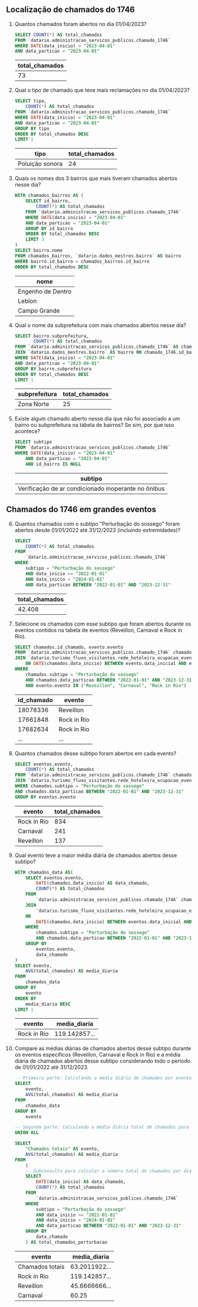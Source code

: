 ## Localização de chamados do 1746

1. Quantos chamados foram abertos no dia 01/04/2023?
    ```sql
    SELECT COUNT(*) AS total_chamados
    FROM `datario.administracao_servicos_publicos.chamado_1746`
    WHERE DATE(data_inicio) = "2023-04-01"
    AND data_particao = "2023-04-01"
    ```
    | total_chamados |
    | -------------- |
    | 73            |
2. Qual o tipo de chamado que teve mais reclamações no dia 01/04/2023?
    ```sql
    SELECT tipo,
        COUNT(*) AS total_chamados
    FROM `datario.administracao_servicos_publicos.chamado_1746`
    WHERE DATE(data_inicio) = "2023-04-01"
    AND data_particao = "2023-04-01"
    GROUP BY tipo
    ORDER BY total_chamados DESC
    LIMIT 1
    ```
    | tipo | total_chamados |
    | ---- | -------------- |
    | Poluição sonora | 24 |
3. Quais os nomes dos 3 bairros que mais tiveram chamados abertos nesse dia?
    ```sql
    WITH chamados_bairros AS (
        SELECT id_bairro,
            COUNT(*) AS total_chamados
        FROM `datario.administracao_servicos_publicos.chamado_1746`
        WHERE DATE(data_inicio) = "2023-04-01"
        AND data_particao = "2023-04-01"
        GROUP BY id_bairro
        ORDER BY total_chamados DESC
        LIMIT 3
    )
    SELECT bairro.nome
    FROM chamados_bairros, `datario.dados_mestres.bairro` AS bairro
    WHERE bairro.id_bairro = chamados_bairros.id_bairro
    ORDER BY total_chamados DESC
    ```
    | nome |
    | ---- |
    | Engenho de Dentro |
    | Leblon |
    | Campo Grande |
4. Qual o nome da subprefeitura com mais chamados abertos nesse dia?
    ```sql
    SELECT bairro.subprefeitura,
           COUNT(*) AS total_chamados
    FROM `datario.administracao_servicos_publicos.chamado_1746` AS chamado_1746
    JOIN `datario.dados_mestres.bairro` AS bairro ON chamado_1746.id_bairro = bairro.id_bairro
    WHERE DATE(data_inicio) = "2023-04-01"
    AND data_particao = "2023-04-01"
    GROUP BY bairro.subprefeitura
    ORDER BY total_chamados DESC
    LIMIT 1
    ```
    | subprefeitura | total_chamados |
    | ------------- | -------------- |
    | Zona Norte | 25 |
5. Existe algum chamado aberto nesse dia que não foi associado a um bairro ou subprefeitura na tabela de bairros? Se sim, por que isso acontece?
    ```sql
    SELECT subtipo
    FROM `datario.administracao_servicos_publicos.chamado_1746`
    WHERE DATE(data_inicio) = "2023-04-01"
        AND data_particao = "2023-04-01"
        AND id_bairro IS NULL
    ```
    | subtipo |
    | ------- |
    | Verificação de ar condicionado inoperante no ônibus|

## Chamados do 1746 em grandes eventos

6. Quantos chamados com o subtipo "Perturbação do sossego" foram abertos desde 01/01/2022 até 31/12/2023 (incluindo extremidades)?
    ```sql
    SELECT
        COUNT(*) AS total_chamados
    FROM
        `datario.administracao_servicos_publicos.chamado_1746`
    WHERE
        subtipo = "Perturbação do sossego"
        AND data_inicio >= "2022-01-01"
        AND data_inicio < "2024-01-01"
        AND data_particao BETWEEN "2022-01-01" AND "2023-12-31"
    ```
    | total_chamados |
    | -------------- |
    | 42.408         |
7. Selecione os chamados com esse subtipo que foram abertos durante os eventos contidos na tabela de eventos (Reveillon, Carnaval e Rock in Rio).
    ```sql
    SELECT chamados.id_chamado, evento.evento
    FROM `datario.administracao_servicos_publicos.chamado_1746` chamados
    JOIN `datario.turismo_fluxo_visitantes.rede_hoteleira_ocupacao_eventos` evento
        ON DATE(chamados.data_inicio) BETWEEN evento.data_inicial AND evento.data_final
    WHERE
        chamados.subtipo = "Perturbação do sossego"
        AND chamados.data_particao BETWEEN "2022-01-01" AND "2023-12-31"
        AND evento.evento IN ("Reveillon", "Carnaval", "Rock in Rio")
    ```
    | id_chamado | evento      |
    | ---------- | ----------- |
    | 18078336   | Reveillon   |
    | 17661848   | Rock in Rio |
    | 17682634   | Rock in Rio |
    | ...   | ... |
8. Quantos chamados desse subtipo foram abertos em cada evento?
    ```sql
    SELECT eventos.evento,
        COUNT(*) AS total_chamados
    FROM `datario.administracao_servicos_publicos.chamado_1746` chamados
    JOIN `datario.turismo_fluxo_visitantes.rede_hoteleira_ocupacao_eventos` eventos ON DATE(chamados.data_inicio) BETWEEN eventos.data_inicial AND eventos.data_final
    WHERE chamados.subtipo = "Perturbação do sossego"
    AND chamados.data_particao BETWEEN "2022-01-01" AND "2023-12-31"
    GROUP BY eventos.evento
    ```
    | evento      | total_chamados |
    | ----------- | -------------- |
    | Rock in Rio | 834            |
    | Carnaval    | 241            |
    | Reveillon   | 137            |

9. Qual evento teve a maior média diária de chamados abertos desse subtipo?
    ```sql
    WITH chamados_data AS(
        SELECT eventos.evento,
            DATE(chamados.data_inicio) AS data_chamado,
            COUNT(*) AS total_chamados
        FROM
            `datario.administracao_servicos_publicos.chamado_1746` chamados
        JOIN
            `datario.turismo_fluxo_visitantes.rede_hoteleira_ocupacao_eventos` eventos
        ON
            DATE(chamados.data_inicio) BETWEEN eventos.data_inicial AND eventos.data_final
        WHERE
            chamados.subtipo = "Perturbação do sossego"
            AND chamados.data_particao BETWEEN "2022-01-01" AND "2023-12-31"
        GROUP BY
            eventos.evento,
            data_chamado
    )
    SELECT evento,
        AVG(total_chamados) AS media_diaria
    FROM
        chamados_data
    GROUP BY
        evento
    ORDER BY
        media_diaria DESC
    LIMIT 1
    ```
    | evento      | media_diaria |
    | ----------- | ------------ |
    | Rock in Rio | 119.142857...|

10. Compare as médias diárias de chamados abertos desse subtipo durante os eventos específicos (Reveillon, Carnaval e Rock in Rio) e a média diária de chamados abertos desse subtipo considerando todo o período de 01/01/2022 até 31/12/2023.
    ```sql
    -- Primeira parte: Calculando a média diária de chamados por evento usando a tabela temporária criada na pergunta 9
    SELECT
        evento,
        AVG(total_chamados) AS media_diaria
    FROM
        chamados_data
    GROUP BY
        evento

    -- Segunda parte: Calculando a média diária total de chamados para perturbação do sossego
    UNION ALL

    SELECT
        "Chamados totais" AS evento,
        AVG(total_chamados) AS media_diaria
    FROM
        (
        -- Subconsulta para calcular o número total de chamados por dia para perturbação do sossego
        SELECT
            DATE(data_inicio) AS data_chamado,
            COUNT(*) AS total_chamados
        FROM
            `datario.administracao_servicos_publicos.chamado_1746`
        WHERE
            subtipo = "Perturbação do sossego"
            AND data_inicio >= "2022-01-01"
            AND data_inicio < "2024-01-01"
            AND data_particao BETWEEN "2022-01-01" AND "2023-12-31"
        GROUP BY
            data_chamado
        ) AS total_chamados_perturbacao

    ```
    | evento      | media_diaria |
    | ----------- | ------------ |
    | Chamados totais | 63.2011922...|
    | Rock in Rio | 119.142857...|
    | Reveillon   | 45.6666666... |
    | Carnaval    | 60.25 |

